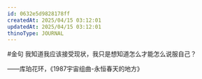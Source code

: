 ```yaml
---
id: 0632e5d9828178ff
createdAt: 2025/04/15 03:12:01
updatedAt: 2025/04/15 03:12:01
thinoType: JOURNAL
---
```

#金句 我知道我应该接受现状，我只是想知道怎么才能怎么说服自己？

——库珀花环，《1987宇宙组曲-永恒春天的地方》